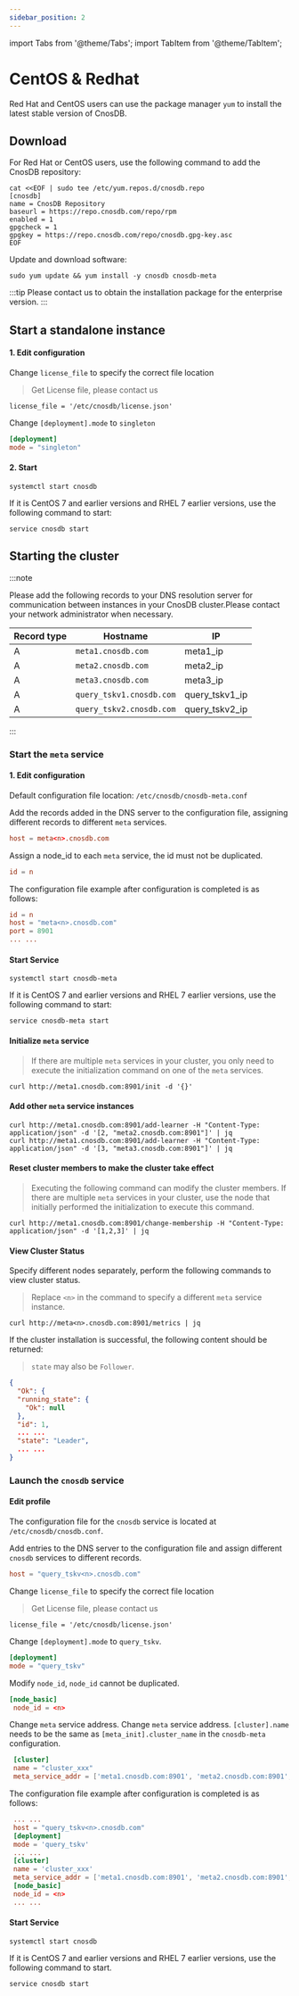```yaml
---
sidebar_position: 2
---
```


import Tabs from '@theme/Tabs';
import TabItem from '@theme/TabItem';

# CentOS & Redhat

Red Hat and CentOS users can use the package manager `yum` to install the latest stable version of CnosDB.

## Download

<Tabs groupId="editions">
<TabItem value="Community" label="社区版">

For Red Hat or CentOS users, use the following command to add the CnosDB repository:

```shell
cat <<EOF | sudo tee /etc/yum.repos.d/cnosdb.repo
[cnosdb]
name = CnosDB Repository
baseurl = https://repo.cnosdb.com/repo/rpm
enabled = 1
gpgcheck = 1
gpgkey = https://repo.cnosdb.com/repo/cnosdb.gpg-key.asc
EOF
```

Update and download software:

```shell
sudo yum update && yum install -y cnosdb cnosdb-meta
```

</TabItem>

<TabItem value="Enterprise" label="企业版">

:::tip
Please contact us to obtain the installation package for the enterprise version.
:::

</TabItem>

</Tabs>

## Start a standalone instance

#### 1. Edit configuration

<Tabs groupId="editions">
<TabItem value="Community" label="社区版">

</TabItem>

<TabItem value="Enterprise" label="企业版">

Change `license_file` to specify the correct file location

> Get License file, please contact us

```shell
license_file = '/etc/cnosdb/license.json'
```

</TabItem>

</Tabs>

Change `[deployment].mode` to `singleton`

```toml
[deployment]
mode = "singleton"
```

#### 2. Start

```shell
systemctl start cnosdb
```

If it is CentOS 7 and earlier versions and RHEL 7 earlier versions, use the following command to start:

```shell
service cnosdb start
```

## Starting the cluster

:::note

Please add the following records to your DNS resolution server for communication between instances in your CnosDB cluster.Please contact your network administrator when necessary.

| Record type | Hostname                 | IP                                                       |
| ----------- | ------------------------ | -------------------------------------------------------- |
| A           | `meta1.cnosdb.com`       | meta1_ip                            |
| A           | `meta2.cnosdb.com`       | meta2_ip                            |
| A           | `meta3.cnosdb.com`       | meta3_ip                            |
| A           | `query_tskv1.cnosdb.com` | query_tskv1_ip |
| A           | `query_tskv2.cnosdb.com` | query_tskv2_ip |

:::

### Start the `meta` service

#### 1. Edit configuration

Default configuration file location: `/etc/cnosdb/cnosdb-meta.conf`

Add the records added in the DNS server to the configuration file, assigning different records to different `meta` services.

```toml
host = meta<n>.cnosdb.com
```

Assign a node_id to each `meta` service, the id must not be duplicated.

```toml
id = n
```

The configuration file example after configuration is completed is as follows:

```toml
id = n
host = "meta<n>.cnosdb.com"
port = 8901
... ...
```

#### Start Service

```shell
systemctl start cnosdb-meta
```

If it is CentOS 7 and earlier versions and RHEL 7 earlier versions, use the following command to start:

```shell
service cnosdb-meta start
```

#### Initialize `meta` service

> If there are multiple `meta` services in your cluster, you only need to execute the initialization command on one of the `meta` services.

```shell
curl http://meta1.cnosdb.com:8901/init -d '{}'
```

#### Add other `meta` service instances

```shell
curl http://meta1.cnosdb.com:8901/add-learner -H "Content-Type: application/json" -d '[2, "meta2.cnosdb.com:8901"]' | jq
curl http://meta1.cnosdb.com:8901/add-learner -H "Content-Type: application/json" -d '[3, "meta3.cnosdb.com:8901"]' | jq
```

#### Reset cluster members to make the cluster take effect

> Executing the following command can modify the cluster members. If there are multiple `meta` services in your cluster, use the node that initially performed the initialization to execute this command.

```shell
curl http://meta1.cnosdb.com:8901/change-membership -H "Content-Type: application/json" -d '[1,2,3]' | jq
```

#### View Cluster Status

Specify different nodes separately, perform the following commands to view cluster status.

> Replace `<n>` in the command to specify a different `meta` service instance.

```shell
curl http://meta<n>.cnosdb.com:8901/metrics | jq
```

If the cluster installation is successful, the following content should be returned:

> `state` may also be `Follower`.

```json
{
  "Ok": {
  "running_state": {
    "Ok": null
  },
  "id": 1,
  ... ...
  "state": "Leader",
  ... ...
}
```

### Launch the `cnosdb` service

#### Edit profile

The configuration file for the `cnosdb` service is located at `/etc/cnosdb/cnosdb.conf`.

Add entries to the DNS server to the configuration file and assign different `cnosdb` services to different records.

```toml
host = "query_tskv<n>.cnosdb.com"
```

<Tabs groupId="editions">
<TabItem value="Community" label="社区版">

</TabItem>

<TabItem value="Enterprise" label="企业版">

Change `license_file` to specify the correct file location

> Get License file, please contact us

```shell
license_file = '/etc/cnosdb/license.json'
```

</TabItem>

</Tabs>

Change `[deployment].mode` to `query_tskv`.

```toml
[deployment]
mode = "query_tskv"
```

Modify `node_id`, `node_id` cannot be duplicated.

```toml
[node_basic]
 node_id = <n>
```

Change `meta` service address.
Change `meta` service address.
`[cluster].name` needs to be the same as `[meta_init].cluster_name` in the `cnosdb-meta` configuration.

```toml
 [cluster]
 name = "cluster_xxx"
 meta_service_addr = ['meta1.cnosdb.com:8901', 'meta2.cnosdb.com:8901', 'meta3.cnosdb.com:8901']
```

The configuration file example after configuration is completed is as follows:

```toml
 ... ...
 host = "query_tskv<n>.cnosdb.com"
 [deployment]
 mode = 'query_tskv'
 ... ...
 [cluster]
 name = 'cluster_xxx'
 meta_service_addr = ['meta1.cnosdb.com:8901', 'meta2.cnosdb.com:8901', 'meta3.cnosdb.com:8901']
 [node_basic]
 node_id = <n>
 ... ...
```

#### Start Service

```shell
systemctl start cnosdb
```

If it is CentOS 7 and earlier versions and RHEL 7 earlier versions, use the following command to start.

```shell
service cnosdb start
```